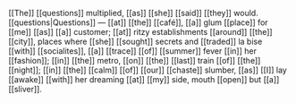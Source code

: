[[The]] [[questions]] multiplied, [[as]] [[she]] [[said]] [[they]] would. [[questions|Questions]] — [[at]] [[the]] [[café]], [[a]] glum [[place]] for [[me]] [[as]] [[a]] customer; [[at]] ritzy establishments [[around]] [[the]] [[city]], places where [[she]] [[sought]] secrets and [[traded]] la bise [[with]] [[socialites]], [[a]] [[trace]] [[of]] [[summer]] fever [[in]] her [[fashion]]; [[in]] [[the]] metro, [[on]] [[the]] [[last]] train [[of]] [[the]] [[night]]; [[in]] [[the]] [[calm]] [[of]] [[our]] [[chaste]] slumber, [[as]] [[I]] lay [[awake]] [[with]] her dreaming [[at]] [[my]] side, mouth [[open]] but [[a]] [[sliver]].